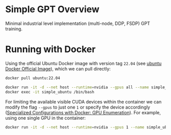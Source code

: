 # Simple GPT Overview
Minimal industrial level implementation (multi-node, DDP, FSDP) GPT training.

# Running with Docker
Using the official Ubuntu Docker image with version tag `22.04` (see [ubuntu Docker Official Image](https://hub.docker.com/_/ubuntu/tags)), which we can pull directly: 
```bash
docker pull ubuntu:22.04
```

```bash
docker run -it -d --net host --runtime=nvidia --gpus all --name simple_ubuntu ubuntu:22.04  bash
docker exec -it simple_ubuntu /bin/bash
```
For limiting the available visible CUDA devices within the container we can modify the flag `--gpus` to just one `1` or specify the device accordingly ([Specialized Configurations with Docker: GPU Enumeration](https://docs.nvidia.com/datacenter/cloud-native/container-toolkit/latest/docker-specialized.html#gpu-enumeration)). For example, using one single GPU in the container:
```bash
docker run -it -d --net host --runtime=nvidia --gpus 1 --name simple_ubuntu ubuntu:22.04  bash
```